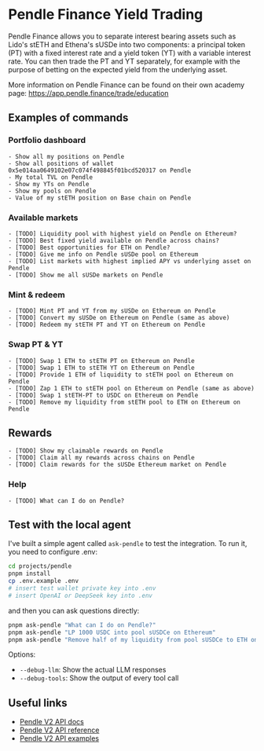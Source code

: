 # Pendle Finance Yield Trading

Pendle Finance allows you to separate interest bearing assets such as Lido's stETH and Ethena's sUSDe into two components: a principal token (PT) with a fixed interest rate and a yield token (YT) with a variable interest rate. You can then trade the PT and YT separately, for example with the purpose of betting on the expected yield from the underlying asset.

More information on Pendle Finance can be found on their own academy page: https://app.pendle.finance/trade/education

## Examples of commands

### Portfolio dashboard

    - Show all my positions on Pendle
    - Show all positions of wallet 0x5e014aa0649102e07c074f498845f01bcd520317 on Pendle
    - My total TVL on Pendle
    - Show my YTs on Pendle
    - Show my pools on Pendle
    - Value of my stETH position on Base chain on Pendle

### Available markets

    - [TODO] Liquidity pool with highest yield on Pendle on Ethereum?
    - [TODO] Best fixed yield available on Pendle across chains?
    - [TODO] Best opportunities for ETH on Pendle?
    - [TODO] Give me info on Pendle sUSDe pool on Ethereum
    - [TODO] List markets with highest implied APY vs underlying asset on Pendle
    - [TODO] Show me all sUSDe markets on Pendle

### Mint & redeem

    - [TODO] Mint PT and YT from my sUSDe on Ethereum on Pendle
    - [TODO] Convert my sUSDe on Ethereum on Pendle (same as above)
    - [TODO] Redeem my stETH PT and YT on Ethereum on Pendle

### Swap PT & YT

    - [TODO] Swap 1 ETH to stETH PT on Ethereum on Pendle
    - [TODO] Swap 1 ETH to stETH YT on Ethereum on Pendle
    - [TODO] Provide 1 ETH of liquidity to stETH pool on Ethereum on Pendle
    - [TODO] Zap 1 ETH to stETH pool on Ethereum on Pendle (same as above)
    - [TODO] Swap 1 stETH-PT to USDC on Ethereum on Pendle
    - [TODO] Remove my liquidity from stETH pool to ETH on Ethereum on Pendle

## Rewards

    - [TODO] Show my claimable rewards on Pendle
    - [TODO] Claim all my rewards across chains on Pendle
    - [TODO] Claim rewards for the sUSDe Ethereum market on Pendle

### Help

    - [TODO] What can I do on Pendle?

## Test with the local agent

I've built a simple agent called `ask-pendle` to test the integration. To run it, you need to configure .env:

```bash
cd projects/pendle
pnpm install
cp .env.example .env
# insert test wallet private key into .env
# insert OpenAI or DeepSeek key into .env
```

and then you can ask questions directly:

```bash
pnpm ask-pendle "What can I do on Pendle?"
pnpm ask-pendle "LP 1000 USDC into pool sUSDCe on Ethereum"
pnpm ask-pendle "Remove half of my liquidity from pool sUSDCe to ETH on Ethereum"
```

Options:

- `--debug-llm`: Show the actual LLM responses
- `--debug-tools`: Show the output of every tool call

## Useful links

- [Pendle V2 API docs](https://docs.pendle.finance/Developers/Backend/BackendAndHostedSDK)
- [Pendle V2 API reference](https://api-v2.pendle.finance/core/docs#/)
- [Pendle V2 API examples](https://github.com/pendle-finance/pendle-examples-public/tree/main)

